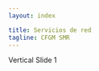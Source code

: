 ```yaml
---
layout: index

title: Servicios de red 
tagline: CFGM SMR
---
```

<section markdown='1'>Vertical Slide 1</section>
